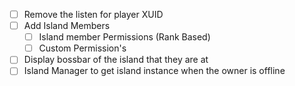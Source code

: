  - [ ] Remove the listen for player XUID
 - [ ] Add Island Members
    - [ ] Island member Permissions (Rank Based)
    - [ ] Custom Permission's
 - [ ] Display bossbar of the island that they are at 
 - [ ] Island Manager to get island instance when the owner is offline